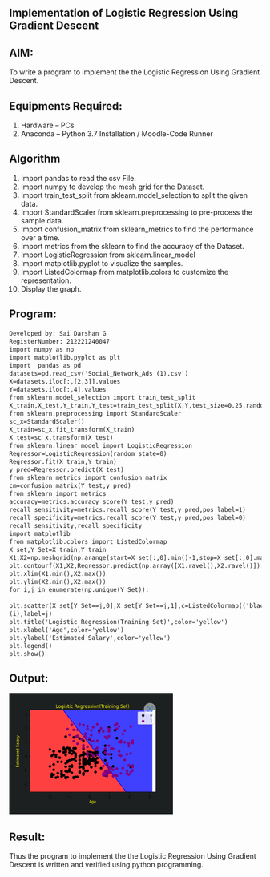 ## Implementation of Logistic Regression Using Gradient Descent
## AIM:
To write a program to implement the the Logistic Regression Using Gradient Descent.
## Equipments Required:
1. Hardware – PCs
2. Anaconda – Python 3.7 Installation / Moodle-Code Runner
## Algorithm
1. Import pandas to read the csv File.
2. Import numpy to develop the mesh grid for the Dataset.
3. Import train_test_split from sklearn.model_selection to split the given data.
4. Import StandardScaler from sklearn.preprocessing to pre-process the sample data.
5. Import confusion_matrix from sklearn_metrics to find the performance over a time.
6. Import metrics from the sklearn to find the accuracy of the Dataset.
7. Import LogisticRegression from sklearn.linear_model
8. Import matplotlib.pyplot to visualize the samples.
9. Import ListedColormap from matplotlib.colors to customize the representation.
10. Display the graph.
## Program:
```
Developed by: Sai Darshan G
RegisterNumber: 212221240047  
import numpy as np
import matplotlib.pyplot as plt
import  pandas as pd
datasets=pd.read_csv('Social_Network_Ads (1).csv')
X=datasets.iloc[:,[2,3]].values
Y=datasets.iloc[:,4].values
from sklearn.model_selection import train_test_split
X_train,X_test,Y_train,Y_test=train_test_split(X,Y,test_size=0.25,random_state=0)
from sklearn.preprocessing import StandardScaler
sc_x=StandardScaler()
X_train=sc_x.fit_transform(X_train)
X_test=sc_x.transform(X_test)
from sklearn.linear_model import LogisticRegression
Regressor=LogisticRegression(random_state=0)
Regressor.fit(X_train,Y_train)
y_pred=Regressor.predict(X_test)
from sklearn_metrics import confusion_matrix
cm=confusion_matrix(Y_test,y_pred)
from sklearn import metrics
accuracy=metrics.accuracy_score(Y_test,y_pred)
recall_sensitivity=metrics.recall_score(Y_test,y_pred,pos_label=1)
recall_specificity=metrics.recall_score(Y_test,y_pred,pos_label=0)
recall_sensitivity,recall_specificity
import matplotlib
from matplotlib.colors import ListedColormap
X_set,Y_Set=X_train,Y_train
X1,X2=np.meshgrid(np.arange(start=X_set[:,0].min()-1,stop=X_set[:,0].max()+1,step=0.01),np.arange(start=X_set[:,1].min()-1,stop=X_set[:,1].max()+1,step=0.01))
plt.contourf(X1,X2,Regressor.predict(np.array([X1.ravel(),X2.ravel()]).T).reshape(X1.shape),alpha=0.75,cmap=ListedColormap(('red','blue')))
plt.xlim(X1.min(),X2.max())
plt.ylim(X2.min(),X2.max())
for i,j in enumerate(np.unique(Y_Set)):
    plt.scatter(X_set[Y_Set==j,0],X_set[Y_Set==j,1],c=ListedColormap(('black','purple'))(i),label=j)
plt.title('Logistic Regression(Training Set)',color='yellow')
plt.xlabel('Age',color='yellow')
plt.ylabel('Estimated Salary',color='yellow')
plt.legend()
plt.show()
```
## Output:
![logistic regression using gradient descent](sam.png)
## Result:
Thus the program to implement the the Logistic Regression Using Gradient Descent is written and verified using python programming.
